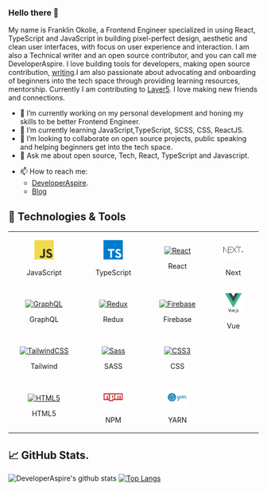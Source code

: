 ### Hello there 👋

My name is Franklin Okolie, a Frontend Engineer specialized in using React, TypeScript and JavaScript in building pixel-perfect design, aesthetic and clean user interfaces, with focus on user experience and interaction. I am also a Technical writer and an open source contributor, and you can call me DeveloperAspire. I love building tools for developers, making open source contribution, [writing](https://hashnode.com/@Franklin86).I am also passionate about advocating and onboarding of beginners into the tech space through providing learning resources, mentorship. Currently I am contributing to [Layer5](https://github.com/layer5io). I love making new friends and connections.




- 🔭 I’m currently working on my personal development and honing my skills to be better Frontend Engineer.
- 🌱 I’m currently learning JavaScript,TypeScript, SCSS, CSS, ReactJS.
- 👯 I’m looking to collaborate on open source projects, public speaking and helping beginners get into the tech space.
- 💬 Ask me about open source, Tech, React, TypeScript and Javascript.
<!-- - 😄 Pronouns: He/Him. -->
- 📫 How to reach me: 
     * [DeveloperAspire](https://twitter.com/DeveloperAspire).
     * [Blog](https://hashnode.com/Franklin86)

<!--
## 🔧 Technologies & Tools

![](https://img.shields.io/badge/OS-Linux-informational??style=plastic&logo=linux&logoColor=white&color=tokyonight)
![](https://img.shields.io/badge/Code-JavaScript-informational?style=flat&logo=javascript&logoColor=white&color=tokyonight)
![](https://img.shields.io/badge/Shell-Bash-informational?style=flat&logo=gnu-bash&logoColor=white&color=tokyonight)
![](https://img.shields.io/badge/Cloud-Digital_Ocean-informational?style=flat&logo=digitalocean&logoColor=white&color=tokyonight)

-->
## 🔧 Technologies & Tools

<!-- ![HTML5](https://img.shields.io/badge/-HTML5-%23E44D27?style=for-the-badge&logo=html5&logoColor=ffffff)
![CSS3](https://img.shields.io/badge/-CSS3-%231572B6?style=for-the-badge&logo=css3)
![Sass](https://img.shields.io/badge/-Sass-%23CC6699?style=for-the-badge&logo=sass&logoColor=ffffff)
![Tailwind CSS](https://img.shields.io/badge/Tailwind_CSS-38B2AC?style=for-the-badge&logo=tailwind-css&logoColor=white)
![JavaScript](https://img.shields.io/badge/-JavaScript-%23F7DF1C?style=for-the-badge&logo=javascript&logoColor=000000&labelColor=%23F7DF1C&color=%23FFCE5A)
![TypeScript](https://img.shields.io/badge/-TypeScript-%231572B6?style=for-the-badge&logo=typescript&logoColor=ffffff)
![React](https://img.shields.io/badge/-React-61DAFB?style=for-the-badge&logo=react&logoColor=ffffff)
![Next](https://img.shields.io/badge/-Next-61DAFB?style=for-the-badge&logo=next&logoColor=ffffff)
<br>
![Git](https://img.shields.io/badge/-Git-%23F05032?style=for-the-badge&logo=git&logoColor=%23ffffff)
![Firebase](https://img.shields.io/badge/-Firebase-FFCA28?style=for-the-badge&logo=firebase&logoColor=ffffff) -->




<table>
  <tr>
      <td width="333px">
      <p align="center">
        <a href="https://developer.mozilla.org/en-US/docs/Web/JavaScript" target="_blank" rel="noreferrer">
          <img src="https://github.com/devicons/devicon/blob/master/icons/javascript/javascript-original.svg" width="40" height="40" alt="JavaScript" />
        </a>
        <p align="center">JavaScript</p>
      </p>
    </td>
    <td width="333px">
      <p align="center">
        <a href="https://www.typescriptlang.org/" target="_blank" rel="noreferrer">
          <img src="https://github.com/devicons/devicon/blob/master/icons/typescript/typescript-original.svg" width="40" height="40" alt="TypeScript" />
        </a>
        <p align="center">TypeScript</p>
      </p>
    </td>
    <td width="333px">
    <p align="center">
        <a href="https://reactjs.org/" target="_blank" rel="noreferrer">
          <img src="https://raw.githubusercontent.com/danielcranney/readme-generator/main/public/icons/skills/react-colored.svg" width="40" height="40" alt="React" />
        </a>
        <p align="center">React</p>
      </p>
     </td>
     <td width="333px">
      <p align="center">
        <a href="https://nextjs.org/" target="_blank" rel="noreferrer"><img src="https://github.com/devicons/devicon/blob/master/icons/nextjs/nextjs-original-wordmark.svg" width="40" height="40" alt="Next" /></a>
        <p align="center">Next</p>
      </p>
    </td>
  </tr>
  <tr>
    <td width="333px">
      <p align="center">
        <a href="https://graphql.org/" target="_blank" rel="noreferrer"><img src="https://raw.githubusercontent.com/danielcranney/readme-generator/main/public/icons/skills/graphql-colored.svg" width="40" height="40" alt="GraphQL" /></a>
        <p align="center">GraphQL</p>
      </p>
    </td>
    <td width="333px">
      <p align="center">
        <a href="https://redux.js.org/" target="_blank" rel="noreferrer">
          <img src="https://raw.githubusercontent.com/danielcranney/readme-generator/main/public/icons/skills/redux-colored.svg" width="40" height="40" alt="Redux" />
      </a>
        <p align="center">Redux</p>
      </p>
    </td>
    <td width="333px">
      <p align="center">
          <a href="https://firebase.google.com/" target="_blank" rel="noreferrer">
          <img src="https://raw.githubusercontent.com/danielcranney/readme-generator/main/public/icons/skills/firebase-colored.svg" width="40" height="40" alt="Firebase" />
          </a>
        <p align="center">Firebase</p>
      </p>
    </td>
    <td width="333px">
      <p align="center">
          <a href="https://vuejs.org/" target="_blank" rel="noreferrer">
          <img src="https://github.com/devicons/devicon/blob/master/icons/vuejs/vuejs-original-wordmark.svg" width="40" height="40" alt="Vue" />
          </a>
        <p align="center">Vue</p>
      </p>
    </td>
  </tr>

  <tr>
    <td width="333px">
      <p align="center">
        <a href="https://tailwindcss.com/" target="_blank" rel="noreferrer">
          <img src="https://raw.githubusercontent.com/danielcranney/readme-generator/main/public/icons/skills/tailwindcss-colored.svg" width="40" height="40" alt="TailwindCSS" />
        </a>
        <p align="center">Tailwind</p>
      </p>
    </td>
   <td width="333px">
      <p align="center">
        <a href="https://sass-lang.com/" target="_blank" rel="noreferrer">
          <img src="https://raw.githubusercontent.com/danielcranney/readme-generator/main/public/icons/skills/sass-colored.svg" width="40" height="40" alt="Sass" />
      </a>
        <p align="center">SASS</p>
      </p>
    </td>
    <td width="333px">
      <p align="center">
        <a href="https://www.w3.org/TR/CSS/#css" target="_blank" rel="noreferrer">
          <img src="https://raw.githubusercontent.com/danielcranney/readme-generator/main/public/icons/skills/css3-colored.svg" width="40" height="40" alt="CSS3" />
      </a>
        <p align="center">CSS</p>
      </p>
    </td>
  </tr>

  <tr>
    <td width="333px">
       <p align="center">
        <a href="https://developer.mozilla.org/en-US/docs/Glossary/HTML5" target="_blank" rel="noreferrer">
          <img src="https://raw.githubusercontent.com/danielcranney/readme-generator/main/public/icons/skills/html5-colored.svg" width="40" height="40" alt="HTML5" />
        </a>
        <p align="center">HTML5</p>
    </td>
    <td width="333px">
    <p align="center">
        <a href="https://npmjs.org/" target="_blank" rel="noreferrer" >
          <img src="https://github.com/devicons/devicon/blob/master/icons/npm/npm-original-wordmark.svg" height="40" alt="npm"/>
        </a>
        <p align="center">NPM</p>
    </td>
    <td width="333px">
    <p align="center">
        <a href="https://yarnpkg.com/" target="_blank" rel="noreferrer" >
          <img src="https://github.com/devicons/devicon/blob/master/icons/yarn/yarn-original-wordmark.svg" height="40" alt="yarn"/>
        </a>
        <p align="center">YARN</p>
    </td>
  </tr>
</table>

<!-- <img src="https://github.com/devicons/devicon/blob/master/icons/html5/html5-original.svg" alt="HTML" width="50" height="50"/>    <img src="https://github.com/devicons/devicon/blob/master/icons/css3/css3-plain-wordmark.svg" alt="CSS" width="50" height="50"/>   <img src="https://github.com/devicons/devicon/blob/master/icons/sass/sass-original.svg" alt="sass" width="50" height="50"/>   <img src="https://github.com/devicons/devicon/blob/master/icons/javascript/javascript-original.svg" alt="JavaScript" width="50" height="50"/>  <img src="https://github.com/devicons/devicon/blob/master/icons/typescript/typescript-original.svg" alt="TypeScript" width="50" height="50"/>  <img src="https://cdn.worldvectorlogo.com/logos/tailwindcss.svg" alt="TailwindCSS" width="50" height="50"/>        <img src="https://github.com/devicons/devicon/blob/master/icons/vuejs/vuejs-original-wordmark.svg" alt="VueJS" width="50" height="50"/>  <img src="https://github.com/devicons/devicon/blob/master/icons/react/react-original.svg" alt="ReactJS" width="50" height="50"/>    <img src="https://github.com/devicons/devicon/blob/master/icons/nextjs/nextjs-original-wordmark.svg" alt="NextJS" width="50" height="50"/>   <img src="https://github.com/devicons/devicon/blob/master/icons/git/git-original-wordmark.svg" alt="Git" width="50" height="50"/>     <img src="https://github.com/devicons/devicon/blob/master/icons/npm/npm-original-wordmark.svg" alt="npm" width="50" height="50"/> <img src="https://github.com/devicons/devicon/blob/master/icons/yarn/yarn-original-wordmark.svg" alt="yarn" width="50" height="50"/>    <img src="https://github.com/devicons/devicon/blob/master/icons/go/go-original.svg" alt="npm" width="50" height="50"/>   <img src="https://github.com/devicons/devicon/blob/master/icons/graphql/graphql-plain-wordmark.svg" alt="graphql" width="50" height="50"/> 
 <img src="https://github.com/devicons/devicon/blob/master/icons/redux/redux-original.svg" alt="redux" width="50" height="50"/>   <img src="https://github.com/devicons/devicon/blob/master/icons/storybook/storybook-original.svg" alt="storybook" width="50" height="50"/>  -->

## &#x1f4c8; GitHub Stats.

![DeveloperAspire's github stats](https://github-readme-stats.vercel.app/api?username=DeveloperAspire&show_icons=true&title_color=f4f4f4&&icon_color=00d8fd&bg_color=0A1A2F&text_color=a3a8c3)
[![Top Langs](https://github-readme-stats.vercel.app/api/top-langs/?username=DeveloperAspire&layout=compact&theme=radical)](https://github.com/DeveloperAspire)




<!--
![trophy](https://github-profile-trophy.vercel.app/?username=DeveloperAspire)
**DeveloperAspire/DeveloperAspire** is a ✨ _special_ ✨ repository because its `README.md` (this file) appears on your GitHub profile.



Here are some ideas to get you started:

- 🔭 I’m currently working on ...
- 🌱 I’m currently learning ...
- 👯 I’m looking to collaborate on ...
- 🤔 I’m looking for help with ...
- 💬 Ask me about ...
- 📫 How to reach me: ...
- 😄 Pronouns: ...
- ⚡ Fun fact: ...
-->











<!--
**DeveloperAspire/DeveloperAspire** is a ✨ _special_ ✨ repository because its `README.md` (this file) appears on your GitHub profile.

Here are some ideas to get you started:

- 🔭 I’m currently working on ...
- 🌱 I’m currently learning ...
- 👯 I’m looking to collaborate on ...
- 🤔 I’m looking for help with ...
- 💬 Ask me about ...
- 📫 How to reach me: ...
- 😄 Pronouns: ...
- ⚡ Fun fact: ...
-->
